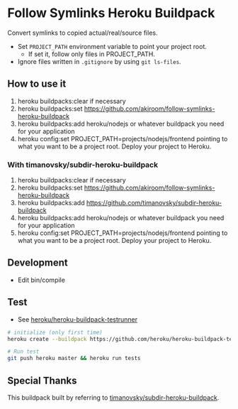 # Follow Symlinks Heroku Buildpack

Convert symlinks to copied actual/real/source files.

- Set `PROJECT_PATH` environment variable to point your project root.
  - If set it, follow only files in PROJECT_PATH.
- Ignore files written in `.gitignore` by using `git ls-files`.

## How to use it

1. heroku buildpacks:clear if necessary
2. heroku buildpacks:set https://github.com/akiroom/follow-symlinks-heroku-buildpack
3. heroku buildpacks:add heroku/nodejs or whatever buildpack you need for your application
4. heroku config:set PROJECT_PATH=projects/nodejs/frontend pointing to what you want to be a project root.
   Deploy your project to Heroku.

### With timanovsky/subdir-heroku-buildpack

1. heroku buildpacks:clear if necessary
2. heroku buildpacks:set https://github.com/akiroom/follow-symlinks-heroku-buildpack
3. heroku buildpacks:add https://github.com/timanovsky/subdir-heroku-buildpack
4. heroku buildpacks:add heroku/nodejs or whatever buildpack you need for your application
5. heroku config:set PROJECT_PATH=projects/nodejs/frontend pointing to what you want to be a project root.
   Deploy your project to Heroku.

## Development

- Edit bin/compile

## Test

- See [heroku/heroku-buildpack-testrunner](https://github.com/heroku/heroku-buildpack-testrunner)

```sh
# initialize (only first time)
heroku create --buildpack https://github.com/heroku/heroku-buildpack-testrunner

# Run test
git push heroku master && heroku run tests
```

## Special Thanks

This buildpack built by referring to [timanovsky/subdir-heroku-buildpack](https://github.com/timanovsky/subdir-heroku-buildpack).

